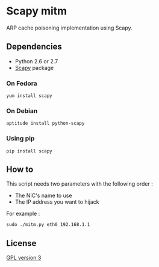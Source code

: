 # Scapy mitm

ARP cache poisoning implementation using Scapy.

## Dependencies

 * Python 2.6 or 2.7
 * [Scapy][1] package

### On Fedora

    yum install scapy

### On Debian

    aptitude install python-scapy

### Using pip

    pip install scapy

## How to

This script needs two parameters with the following order :

* The NIC's name to use
* The IP address you want to hijack

For example :

    sudo ./mitm.py eth0 192.168.1.1

## License

[GPL version 3][2]

  [1]: https://pypi.python.org/pypi/scapy/2.2.0-dev "Scapy: interactive packet manipulation tool"
  [2]: https://www.gnu.org/licenses/gpl.txt "GPL version 3"
